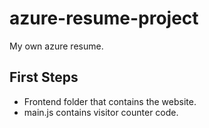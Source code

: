 # azure-resume-project
My own azure resume.

## First Steps
- Frontend folder that contains the website.
- main.js contains visitor counter code.
